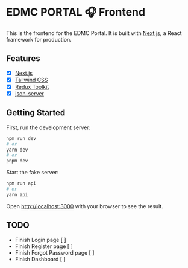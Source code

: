 # EDMC PORTAL 🎧 Frontend

This is the frontend for the EDMC Portal. It is built with [Next.js](https://nextjs.org/), a React framework for production.

## Features

- [x] [Next.js](https://nextjs.org/)
- [x] [Tailwind CSS](https://tailwindcss.com/)
- [x] [Redux Toolkit](https://redux-toolkit.js.org/)
- [x] [json-server](https://www.npmjs.com/package/json-server)

## Getting Started

First, run the development server:

```bash
npm run dev
# or
yarn dev
# or
pnpm dev
```

Start the fake server:

```bash
npm run api
# or
yarn api
```

Open [http://localhost:3000](http://localhost:3000) with your browser to see the result.

## TODO

- Finish Login page [ ]
- Finish Register page [ ]
- Finish Forgot Password page [ ]
- Finish Dashboard [ ]
